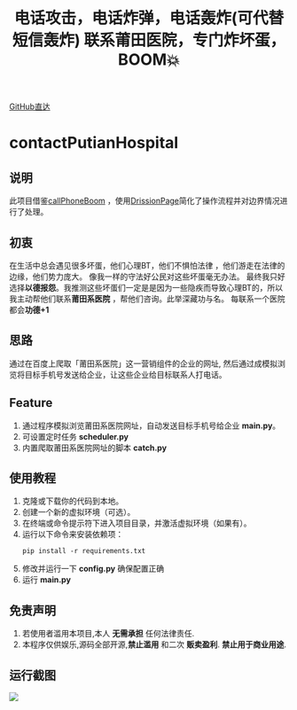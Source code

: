 ﻿---
title: '电话攻击，电话炸弹，电话轰炸(可代替短信轰炸) 联系莆田医院，专门炸坏蛋，BOOM💥'
excerpt: ""
classes: wide
categories:
  - 框架与库
tags:
  - Python
---

[GitHub直达](https://github.com/ehnait/contactPutianHospital/blob/main/README.md?plain=1#contactputianhospital)

# contactPutianHospital

## 说明

此项目借鉴[callPhoneBoom](https://github.com/olyble/callPhoneBoom)
，使用[DrissionPage](http://g1879.gitee.io/drissionpagedocs/)简化了操作流程并对边界情况进行了处理。

## 初衷

在生活中总会遇见很多坏蛋，他们心理BT，他们不惧怕法律 ，他们游走在法律的边缘，他们势力庞大。 像我一样的守法好公民对这些坏蛋毫无办法。
最终我只好选择**以德报怨**。我推测这些坏蛋们一定是是因为一些隐疾而导致心理BT的，所以我主动帮他们联系**莆田系医院**
，帮他们咨询。此举深藏功与名。
每联系一个医院都会**功德+1**

## 思路

通过在百度上爬取「莆田系医院」这一营销组件的企业的网址, 然后通过成模拟浏览将目标手机号发送给企业，让这些企业给目标联系人打电话。

## Feature

1. 通过程序模拟浏览莆田系医院网址，自动发送目标手机号给企业 **main.py**。
2. 可设置定时任务 **scheduler.py**
3. 内置爬取莆田系医院网址的脚本  **catch.py**

## 使用教程

1. 克隆或下载你的代码到本地。
2. 创建一个新的虚拟环境（可选）。
3. 在终端或命令提示符下进入项目目录，并激活虚拟环境（如果有）。
4. 运行以下命令来安装依赖项：
   ```
   pip install -r requirements.txt
   ```
5. 修改并运行一下 **config.py** 确保配置正确
6. 运行 **main.py**

## 免责声明

1. 若使用者滥用本项目,本人 **无需承担** 任何法律责任.
2. 本程序仅供娱乐,源码全部开源,**禁止滥用** 和二次 **贩卖盈利**.  **禁止用于商业用途**.

## 运行截图

![](https://github.com/ehnait/contactPutianHospital/blob/main/imgs/img1.png)